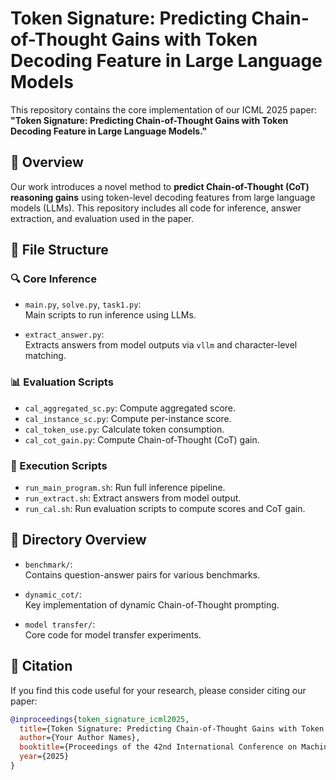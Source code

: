 # Token Signature: Predicting Chain-of-Thought Gains with Token Decoding Feature in Large Language Models

This repository contains the core implementation of our ICML 2025 paper:  
**"Token Signature: Predicting Chain-of-Thought Gains with Token Decoding Feature in Large Language Models."**

## 🧠 Overview

Our work introduces a novel method to **predict Chain-of-Thought (CoT) reasoning gains** using token-level decoding features from large language models (LLMs). This repository includes all code for inference, answer extraction, and evaluation used in the paper.

## 📂 File Structure

### 🔍 Core Inference

- `main.py`, `solve.py`, `task1.py`:  
  Main scripts to run inference using LLMs.

- `extract_answer.py`:  
  Extracts answers from model outputs via `vllm` and character-level matching.

### 📊 Evaluation Scripts

- `cal_aggregated_sc.py`: Compute aggregated score.
- `cal_instance_sc.py`: Compute per-instance score.
- `cal_token_use.py`: Calculate token consumption.
- `cal_cot_gain.py`: Compute Chain-of-Thought (CoT) gain.

### 🚀 Execution Scripts

- `run_main_program.sh`: Run full inference pipeline.
- `run_extract.sh`: Extract answers from model output.
- `run_cal.sh`: Run evaluation scripts to compute scores and CoT gain.

## 📁 Directory Overview

- `benchmark/`:  
  Contains question-answer pairs for various benchmarks.

- `dynamic_cot/`:  
  Key implementation of dynamic Chain-of-Thought prompting.

- `model transfer/`:  
  Core code for model transfer experiments.

## 📄 Citation

If you find this code useful for your research, please consider citing our paper:

```bibtex
@inproceedings{token_signature_icml2025,
  title={Token Signature: Predicting Chain-of-Thought Gains with Token Decoding Feature in Large Language Models},
  author={Your Author Names},
  booktitle={Proceedings of the 42nd International Conference on Machine Learning (ICML)},
  year={2025}
}
